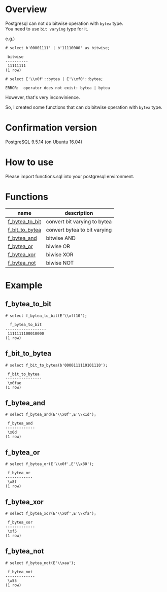 # Overview
Postgresql can not do bitwise operation with `bytea` type.  
You need to use `bit varying` type for it.  
  
e.g.)  
```
# select b'00001111' | b'11110000' as bitwise;

 bitwise
----------
 11111111
(1 row)

# select E'\\x0f'::bytea | E'\\xf0'::bytea;

ERROR:  operator does not exist: bytea | bytea

```
  
However, that's very inconvinience.  
  
So, I created some functions that can do bitwise operation with `bytea` type.  
  
# Confirmation version
PostgreSQL 9.5.14 (on Ubuntu 16.04)  
  
# How to use
Please import functions.sql into your postgresql environment.  
  
# Functions
|  name |  description  |
| ---- | ---- |
|  [f_bytea_to_bit](#f_bytea_to_bit)  | convert bit varying to bytea |
|  [f_bit_to_bytea](#f_bit_to_bytea)  | convert bytea to bit varying |
|  [f_bytea_and](#f_bytea_and) | bitwise AND |
|  [f_bytea_or](#f_bytea_or) | biwise OR |
|  [f_bytea_xor](#f_bytea_xor) | biwise XOR |
|  [f_bytea_not](#f_bytea_not) | biwise NOT |

# Example
## f_bytea_to_bit
```
# select f_bytea_to_bit(E'\\xff10');

  f_bytea_to_bit
------------------
 1111111100010000
(1 row)
```
## f_bit_to_bytea
```
# select f_bit_to_bytea(b'0000111110101110');

 f_bit_to_bytea
----------------
 \x0fae
(1 row)

```
## f_bytea_and
```
# select f_bytea_and(E'\\x0f',E'\\x1d');

 f_bytea_and
-------------
 \x0d
(1 row)
```
## f_bytea_or
```
# select f_bytea_or(E'\\x0f',E'\\x80');

 f_bytea_or
------------
 \x8f
(1 row)
```
## f_bytea_xor
```
# select f_bytea_xor(E'\\x0f',E'\\xfa');

 f_bytea_xor
-------------
 \xf5
(1 row)
```
## f_bytea_not
```
# select f_bytea_not(E'\\xaa');

 f_bytea_not
-------------
 \x55
(1 row)
```
